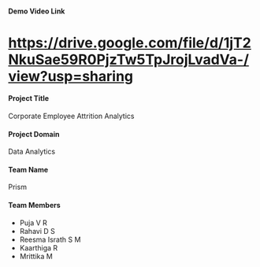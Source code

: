 #### Demo Video Link
# https://drive.google.com/file/d/1jT2NkuSae59R0PjzTw5TpJrojLvadVa-/view?usp=sharing
#### Project Title
Corporate Employee Attrition Analytics

#### Project Domain
Data Analytics

#### Team Name
Prism

#### Team Members
- Puja V R
- Rahavi D S
- Reesma Israth S M
- Kaarthiga R
- Mrittika M
